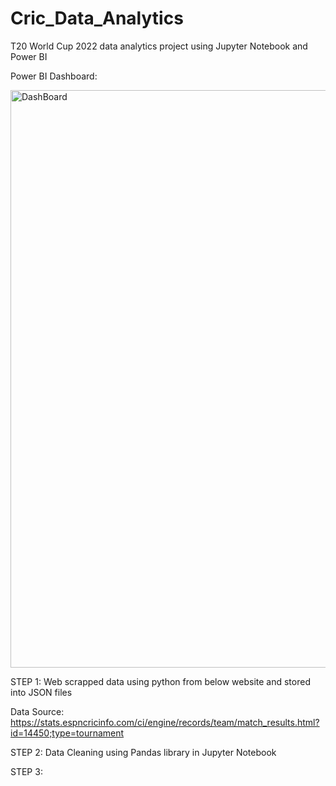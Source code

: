 # Cric_Data_Analytics
T20 World Cup 2022 data analytics project using Jupyter Notebook and Power BI

Power BI Dashboard:

<img width="924" alt="DashBoard" src="https://user-images.githubusercontent.com/118220804/216392568-fade75f0-a8e4-4702-9e5a-2863514d0e98.png">

STEP 1: Web scrapped data using python from below website and stored into JSON files

Data Source: https://stats.espncricinfo.com/ci/engine/records/team/match_results.html?id=14450;type=tournament

STEP 2: Data Cleaning using Pandas library in Jupyter Notebook

STEP 3:


